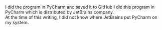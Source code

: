 I did the program in PyCharm and saved it to GitHub
I did this program in PyCharm which is distributed by JetBrains company.  
At the time of this writing, I did not know where JetBrains put PyCharm on my system.  
